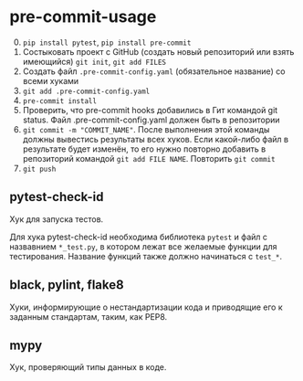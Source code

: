 # pre-commit-usage
0) `pip install pytest`,  `pip install pre-commit`
1) Состыковать проект с GitHub (создать новый репозиторий или взять имеющийся)
	`git init`, `git add FILES`
2) Создать файл `.pre-commit-config.yaml` (обязательное название) со всеми хуками
3) `git add .pre-commit-config.yaml`
4) `pre-commit install`
5) Проверить, что pre-commit hooks добавились в Гит командой git status. Файл .pre-commit-config.yaml должен быть в репозитории
6) `git commit -m "COMMIT_NAME"`. После выполнения этой команды должны вывестись результаты всех хуков. Если какой-либо файл в результате будет изменён, то его нужно повторно добавить в репозиторий командой `git add FILE NAME`. Повторить `git commit`
7) `git push`

## pytest-check-id
Хук для запуска тестов.

Для хука pytest-check-id необходима библиотека `pytest` и файл с назвавнием `*_test.py`, в котором лежат все желаемые функции для тестирования. Название функций также должно начинаться с `test_*`.
 
## black, pylint, flake8
Хуки, информирующие о нестандартизации кода и приводящие его к заданным стандартам, таким, как PEP8.

## mypy
Хук, проверяющий типы данных в коде.

